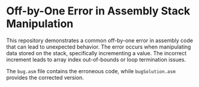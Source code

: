 # Off-by-One Error in Assembly Stack Manipulation

This repository demonstrates a common off-by-one error in assembly code that can lead to unexpected behavior. The error occurs when manipulating data stored on the stack, specifically incrementing a value.  The incorrect increment leads to array index out-of-bounds or loop termination issues.

The `bug.asm` file contains the erroneous code, while `bugSolution.asm` provides the corrected version.